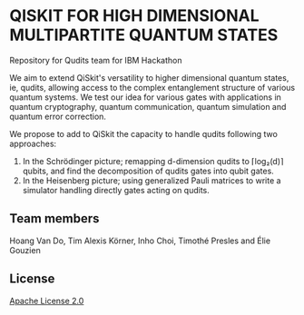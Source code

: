 # QISKIT FOR HIGH DIMENSIONAL MULTIPARTITE QUANTUM STATES
Repository for Qudits team for IBM Hackathon

We aim to extend QiSkit's versatility to higher dimensional quantum states, ie, qudits, allowing access to the complex entanglement structure of various quantum systems. We test our idea for various gates with applications in quantum cryptography, quantum communication, quantum simulation and quantum error correction.

We propose to add to QiSkit the capacity to handle qudits following two approaches: 

1. In the Schrödinger picture; remapping d-dimension qudits to ⌈log₂(d)⌉ qubits, and find the decomposition of qudits gates into qubit gates. 
2. In the Heisenberg picture; using generalized Pauli matrices to write a simulator handling directly gates acting on qudits.

## Team members

Hoang Van Do, Tim Alexis Körner, Inho Choi, Timothé Presles and Élie Gouzien

## License

[Apache License 2.0](LICENSE.txt)
